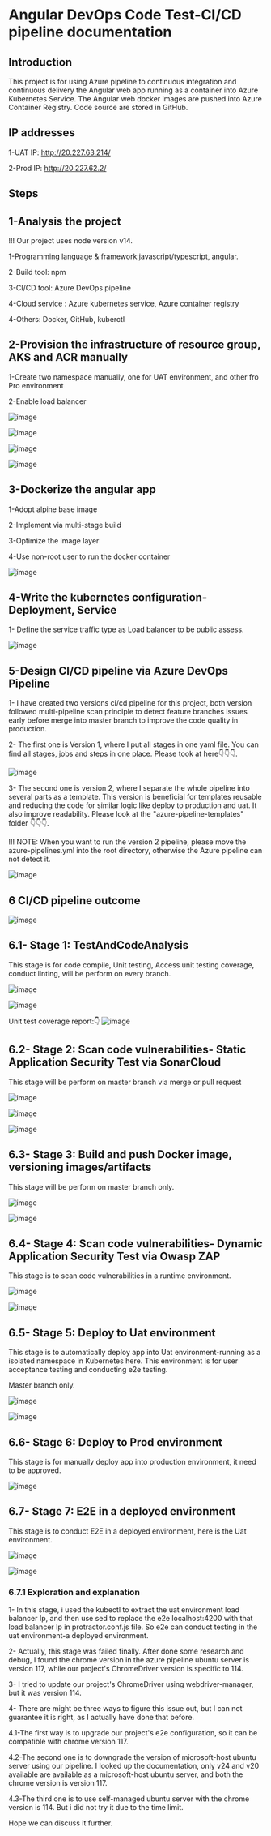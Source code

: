 # Angular DevOps Code Test-CI/CD pipeline documentation

## Introduction

This project is for using Azure pipeline to continuous integration and continuous delivery the Angular web app running as a container into Azure Kubernetes Service. The Angular web docker images are pushed into Azure Container Registry. Code source are stored in GitHub.

## IP addresses

1-UAT IP: http://20.227.63.214/

2-Prod IP: http://20.227.62.2/

## Steps

## 1-Analysis the project

!!! Our project uses node version v14.

1-Programming language & framework:javascript/typescript, angular.

2-Build tool: npm

3-CI/CD tool: Azure DevOps pipeline

4-Cloud service : Azure kubernetes service, Azure container registry

4-Others: Docker, GitHub, kuberctl

## 2-Provision the infrastructure of resource group, AKS and ACR manually

1-Create two namespace manually, one for UAT environment, and other fro Pro environment

2-Enable load balancer

![image](./IMG_README/Screenshot%202023-10-08%20at%206.09.13%20pm.png)

![image](./IMG_README/Screenshot%202023-10-08%20at%206.09.45%20pm.png)

![image](./IMG_README/Screenshot%202023-10-08%20at%206.10.27%20pm.png)

![image](./IMG_README/Screenshot%202023-10-08%20at%206.11.17%20pm.png)

## 3-Dockerize the angular app

1-Adopt alpine base image

2-Implement via multi-stage build

3-Optimize the image layer

4-Use non-root user to run the docker container

![image](./IMG_README/Screenshot%202023-10-08%20at%205.55.41%20pm.png)

## 4-Write the kubernetes configuration-Deployment, Service

1- Define the service traffic type as Load balancer to be public assess.

![image](./IMG_README/Screenshot%202023-10-08%20at%205.57.14%20pm.png)

## 5-Design CI/CD pipeline via Azure DevOps Pipeline

1- I have created two versions ci/cd pipeline for this project, both version followed multi-pipeline scan principle to detect feature branches issues early before merge into master branch to improve the code quality in production.

2- The first one is Version 1, where I put all stages in one yaml file. You can find all stages, jobs and steps in one place. Please took at here👇👇👇.

![image](./IMG_README/Screenshot%202023-10-08%20at%206.17.12%20pm.png)

3- The second one is version 2, where I separate the whole pipeline into several parts as a template. This version is beneficial for templates reusable and reducing the code for similar logic like deploy to production and uat. It also improve readability. Please look at the "azure-pipeline-templates" folder 👇👇👇.

!!! NOTE: When you want to run the version 2 pipeline, please move the azure-pipelines.yml into the root directory, otherwise the Azure pipeline can not detect it.

![image](./IMG_README/Screenshot%202023-10-08%20at%206.25.33%20pm.png)

## 6 CI/CD pipeline outcome

![image](./IMG_README/Screenshot%202023-10-08%20at%206.36.36%20pm.png)

## 6.1- Stage 1: TestAndCodeAnalysis

This stage is for code compile, Unit testing, Access unit testing coverage, conduct linting, will be perform on every branch.

![image](./IMG_README/Screenshot%202023-10-08%20at%206.39.49%20pm.png)

![image](./IMG_README/Screenshot%202023-10-08%20at%206.42.52%20pm.png)

Unit test coverage report:👇
![image](./IMG_README/Screenshot%202023-10-08%20at%207.02.18%20pm.png)

## 6.2- Stage 2: Scan code vulnerabilities- Static Application Security Test via SonarCloud

This stage will be perform on master branch via merge or pull request

![image](./IMG_README/Screenshot%202023-10-08%20at%206.46.20%20pm.png)

![image](./IMG_README/Screenshot%202023-10-08%20at%206.48.51%20pm.png)

![image](./IMG_README/Screenshot%202023-10-08%20at%206.50.04%20pm.png)

## 6.3- Stage 3: Build and push Docker image, versioning images/artifacts

This stage will be perform on master branch only.

![image](./IMG_README/Screenshot%202023-10-08%20at%206.51.44%20pm.png)

![image](./IMG_README/Screenshot%202023-10-08%20at%206.52.34%20pm.png)

## 6.4- Stage 4: Scan code vulnerabilities- Dynamic Application Security Test via Owasp ZAP

This stage is to scan code vulnerabilities in a runtime environment.

![image](./IMG_README/Screenshot%202023-10-08%20at%206.57.33%20pm.png)

![image](./IMG_README/Screenshot%202023-10-08%20at%206.57.51%20pm.png)

## 6.5- Stage 5: Deploy to Uat environment

This stage is to automatically deploy app into Uat environment-running as a isolated namespace in Kubernetes here. This environment is for user acceptance testing and conducting e2e testing.

Master branch only.

![image](./IMG_README/Screenshot%202023-10-08%20at%207.04.13%20pm.png)

![image](./IMG_README/Screenshot%202023-10-08%20at%207.04.29%20pm.png)

## 6.6- Stage 6: Deploy to Prod environment

This stage is for manually deploy app into production environment, it need to be approved.

![image](./IMG_README/Screenshot%202023-10-08%20at%207.08.32%20pm.png)

## 6.7- Stage 7: E2E in a deployed environment

This stage is to conduct E2E in a deployed environment, here is the Uat environment.

![image](./IMG_README/Screenshot%202023-10-08%20at%207.12.29%20pm.png)

![image](./IMG_README/Screenshot%202023-10-08%20at%207.14.49%20pm.png)

### 6.7.1 Exploration and explanation

1- In this stage, i used the kubectl to extract the uat environment load balancer Ip, and then use sed to replace the e2e localhost:4200 with that load balancer Ip in protractor.conf.js file. So e2e can conduct testing in the uat environment-a deployed environment.

2- Actually, this stage was failed finally. After done some research and debug, I found the chrome version in the azure pipeline ubuntu server is version 117, while our project's ChromeDriver version is specific to 114.

3- I tried to update our project's ChromeDriver using webdriver-manager, but it was version 114.

4- There are might be three ways to figure this issue out, but I can not guarantee it is right, as I actually have done that before.

4.1-The first way is to upgrade our project's e2e configuration, so it can be compatible with chrome version 117.

4.2-The second one is to downgrade the version of microsoft-host ubuntu server using our pipeline. I looked up the documentation, only v24 and v20 available are available as a microsoft-host ubuntu server, and both the chrome version is version 117.

4.3-The third one is to use self-managed ubuntu server with the chrome version is 114. But i did not try it due to the time limit.

Hope we can discuss it further.
